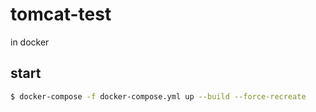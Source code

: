 # tomcat-test
in docker

## start
```bash
$ docker-compose -f docker-compose.yml up --build --force-recreate
```
